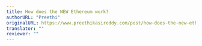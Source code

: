 ```yaml
---
title: How does the NEW Ethereum work?
authorURL: "Preethi"
originalURL: https://www.preethikasireddy.com/post/how-does-the-new-ethereum-work
translator: ""
reviewer: ""
---
```

